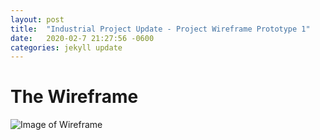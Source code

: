 ```yaml
---
layout: post
title:  "Industrial Project Update - Project Wireframe Prototype 1"
date:   2020-02-7 21:27:56 -0600
categories: jekyll update
---
```


# The Wireframe 

![Image of Wireframe](/images/pratik.png)